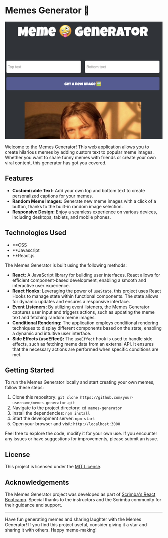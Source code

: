 # Memes Generator 🤪

![Memes Generator](meme-generator-screenshot.png)

Welcome to the Memes Generator! This web application allows you to create hilarious memes by adding custom text to popular meme images. Whether you want to share funny memes with friends or create your own viral content, this generator has got you covered.

## Features

- **Customizable Text:** Add your own top and bottom text to create personalized captions for your memes.
- **Random Meme Images:** Generate new meme images with a click of a button, thanks to the built-in random image selection.
- **Responsive Design:** Enjoy a seamless experience on various devices, including desktops, tablets, and mobile phones.

## Technologies Used

- **CSS
- **Javascript
- **React.js

The Memes Generator is built using the following methods:

- **React:** A JavaScript library for building user interfaces. React allows for efficient component-based development, enabling a smooth and interactive user experience.
- **React Hooks:** Leveraging the power of `useState`, this project uses React Hooks to manage state within functional components. The state allows for dynamic updates and ensures a responsive interface.
- **Event Listeners:** By utilizing event listeners, the Memes Generator captures user input and triggers actions, such as updating the meme text and fetching random meme images.
- **Conditional Rendering:** The application employs conditional rendering techniques to display different components based on the state, enabling a dynamic and intuitive user interface.
- **Side Effects (useEffect):** The `useEffect` hook is used to handle side effects, such as fetching meme data from an external API. It ensures that the necessary actions are performed when specific conditions are met.

## Getting Started

To run the Memes Generator locally and start creating your own memes, follow these steps:

1. Clone this repository: `git clone https://github.com/your-username/memes-generator.git`
2. Navigate to the project directory: `cd memes-generator`
3. Install the dependencies: `npm install`
4. Start the development server: `npm start`
5. Open your browser and visit: `http://localhost:3000`

Feel free to explore the code, modify it for your own use. If you encounter any issues or have suggestions for improvements, please submit an issue.

## License

This project is licensed under the [MIT License](LICENSE).

## Acknowledgements

The Memes Generator project was developed as part of [Scrimba's React Bootcamp](https://scrimba.com/). Special thanks to the instructors and the Scrimba community for their guidance and support.

---

Have fun generating memes and sharing laughter with the Memes Generator! If you find this project useful, consider giving it a star and sharing it with others. Happy meme-making!

